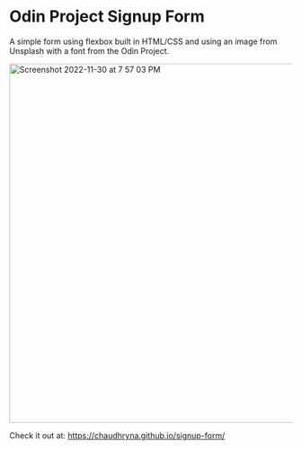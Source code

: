 # Odin Project Signup Form

A simple form using flexbox built in HTML/CSS and using an image from Unsplash with a font from the Odin Project.

<img width="640" alt="Screenshot 2022-11-30 at 7 57 03 PM" src="https://user-images.githubusercontent.com/19597150/204832264-06ccab54-2b67-43d3-bdd5-d48b2d08a8ff.png">


Check it out at:  https://chaudhryna.github.io/signup-form/
